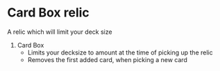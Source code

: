 # Card Box relic

A relic which will limit your deck size

1. Card Box
    - Limits your decksize to amount at the time of picking up the relic
    - Removes the first added card, when picking a new card